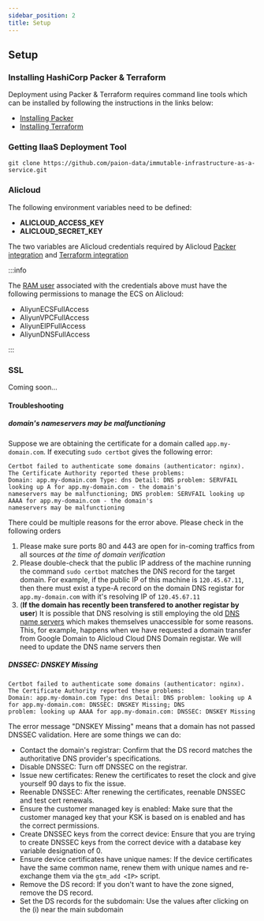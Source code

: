 ```yaml
---
sidebar_position: 2
title: Setup
---
```


[//]: # (Copyright 2024 Paion Data. All rights reserved.)

[//]: # (Licensed under the Apache License, Version 2.0 &#40;the "License"&#41;;)
[//]: # (you may not use this file except in compliance with the License.)
[//]: # (You may obtain a copy of the License at)

[//]: # (    http://www.apache.org/licenses/LICENSE-2.0)

[//]: # (Unless required by applicable law or agreed to in writing, software)
[//]: # (distributed under the License is distributed on an "AS IS" BASIS,)
[//]: # (WITHOUT WARRANTIES OR CONDITIONS OF ANY KIND, either express or implied.)
[//]: # (See the License for the specific language governing permissions and)
[//]: # (limitations under the License.)

Setup
-----

### Installing HashiCorp Packer & Terraform

Deployment using Packer & Terraform requires command line tools which can be installed by following the instructions
in the links below:

- [Installing Packer][HashiCorp Packer - Install]
- [Installing Terraform][HashiCorp Terraform - Install]

### Getting IIaaS Deployment Tool

```console
git clone https://github.com/paion-data/immutable-infrastructure-as-a-service.git
```

### Alicloud

The following environment variables need to be defined:

- **ALICLOUD_ACCESS_KEY**
- **ALICLOUD_SECRET_KEY**

The two variables are Alicloud credentials required by Alicloud
[Packer integration](https://developer.hashicorp.com/packer/integrations/hashicorp/alicloud/latest/components/builder/alicloud-ecs)
and [Terraform integration](https://registry.terraform.io/providers/aliyun/alicloud/latest/docs#environment-variables)

:::info

The [RAM user](https://www.alibabacloud.com/product/ram) associated with the credentials above must have the following
permissions to manage the ECS on Alicloud:

- AliyunECSFullAccess
- AliyunVPCFullAccess
- AliyunEIPFullAccess
- AliyunDNSFullAccess

:::

### SSL

Coming soon...

#### Troubleshooting

##### domain's nameservers may be malfunctioning

Suppose we are obtaining the certificate for a domain called `app.my-domain.com`. If executing `sudo certbot` gives the
following error:

```console
Certbot failed to authenticate some domains (authenticator: nginx). The Certificate Authority reported these problems:
Domain: app.my-domain.com Type: dns Detail: DNS problem: SERVFAIL looking up A for app.my-domain.com - the domain's
nameservers may be malfunctioning; DNS problem: SERVFAIL looking up AAAA for app.my-domain.com - the domain's
nameservers may be malfunctioning
```

There could be multiple reasons for the error above. Please check in the following orders

1. Please make sure ports 80 and 443 are open for in-coming traffics from all sources *at the time of domain
   verification*
2. Please double-check that the public IP address of the machine running the command `sudo certbot` matches the DNS
   record for the target domain. For example, if the public IP of this machine is `120.45.67.11`, then there must exist
   a type-A record on the domain DNS registar for `app.my-domain.com` with it's resolving IP of `120.45.67.11`
3. (**If the domain has recently been transfered to another registar by user**) It is possible that DNS resolving is
   still employing the old [DNS name servers] which makes themselves unaccessible for some reasons. This, for example,
   happens when we have requested a domain transfer from Google Domain to Alicloud Cloud DNS Domain registar. We will
   need to update the DNS name servers then

##### DNSSEC: DNSKEY Missing

```console
Certbot failed to authenticate some domains (authenticator: nginx). The Certificate Authority reported these problems:
Domain: app.my-domain.com Type: dns Detail: DNS problem: looking up A for app.my-domain.com: DNSSEC: DNSKEY Missing; DNS
problem: looking up AAAA for app.my-domain.com: DNSSEC: DNSKEY Missing
```

The error message "DNSKEY Missing" means that a domain has not passed DNSSEC validation. Here are some things we can
do:

- Contact the domain's registrar: Confirm that the DS record matches the authoritative DNS provider's specifications.
- Disable DNSSEC: Turn off DNSSEC on the registrar.
- Issue new certificates: Renew the certificates to reset the clock and give yourself 90 days to fix the issue.
- Reenable DNSSEC: After renewing the certificates, reenable DNSSEC and test cert renewals.
- Ensure the customer managed key is enabled: Make sure that the customer managed key that your KSK is based on is
  enabled and has the correct permissions.
- Create DNSSEC keys from the correct device: Ensure that you are trying to create DNSSEC keys from the correct device
  with a database key variable designation of 0.
- Ensure device certificates have unique names: If the device certificates have the same common name, renew them with
  unique names and re-exchange them via the `gtm_add <IP>` script.
- Remove the DS record: If you don't want to have the zone signed, remove the DS record.
- Set the DS records for the subdomain: Use the values after clicking on the (i) near the main subdomain

[DNS name servers]: https://www.domain.com/help/article/what-is-a-nameserver

[HashiCorp Packer - Install]: https://developer.hashicorp.com/packer/install
[HashiCorp Terraform - Install]: https://developer.hashicorp.com/terraform/install

